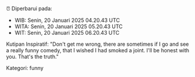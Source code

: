 ⏰ Diperbarui pada:
- WIB: Senin, 20 Januari 2025 04.20.43 UTC
- WITA: Senin, 20 Januari 2025 05.20.43 UTC
- WIT: Senin, 20 Januari 2025 06.20.43 UTC

Kutipan Inspiratif:
"Don't get me wrong, there are sometimes if I go and see a really funny comedy, that I wished I had smoked a joint. I'll be honest with you. That's the truth."


Kategori: funny

